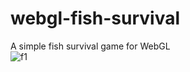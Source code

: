 # webgl-fish-survival
A simple fish survival game for WebGL\
![f1](https://github.com/user-attachments/assets/30899be7-4172-4153-aa2e-77a5c3437599)
